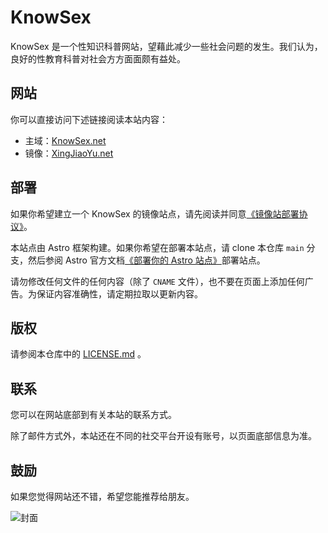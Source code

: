 # KnowSex

KnowSex 是一个性知识科普网站，望藉此减少一些社会问题的发生。我们认为，良好的性教育科普对社会方方面面颇有益处。

## 网站

你可以直接访问下述链接阅读本站内容：

* 主域：[KnowSex.net](https://knowsex.net) 
* 镜像：[XingJiaoYu.net](https://xingjiaoyu.net)

## 部署

如果你希望建立一个 KnowSex 的镜像站点，请先阅读并同意[《镜像站部署协议》](mirror-license.md)。

本站点由 Astro 框架构建。如果你希望在部署本站点，请 clone 本仓库 `main` 分支，然后参阅 Astro 官方文档[《部署你的 Astro 站点》](https://docs.astro.build/zh-cn/guides/deploy/)部署站点。

请勿修改任何文件的任何内容（除了 `CNAME` 文件），也不要在页面上添加任何广告。为保证内容准确性，请定期拉取以更新内容。

## 版权

请参阅本仓库中的 [LICENSE.md](LICENSE.md) 。

## 联系

您可以在网站底部到有关本站的联系方式。

除了邮件方式外，本站还在不同的社交平台开设有账号，以页面底部信息为准。

## 鼓励

如果您觉得网站还不错，希望您能推荐给朋友。

![封面](https://repository-images.githubusercontent.com/344822379/d9a97024-b601-4061-9983-93758b70b56f)